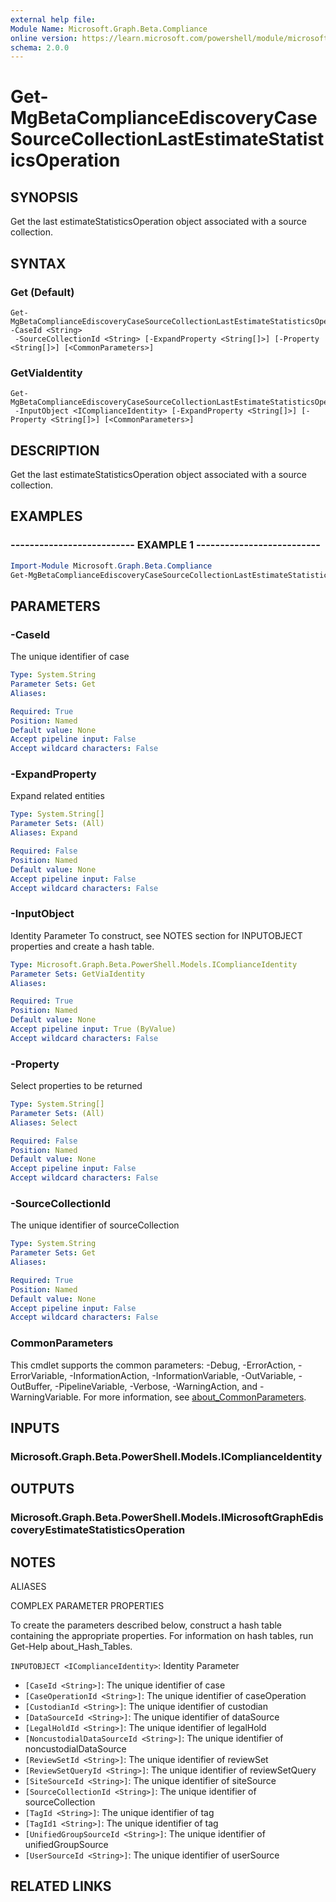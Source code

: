 ```yaml
---
external help file:
Module Name: Microsoft.Graph.Beta.Compliance
online version: https://learn.microsoft.com/powershell/module/microsoft.graph.beta.compliance/get-mgbetacomplianceediscoverycasesourcecollectionlastestimatestatisticsoperation
schema: 2.0.0
---
```


# Get-MgBetaComplianceEdiscoveryCaseSourceCollectionLastEstimateStatisticsOperation

## SYNOPSIS
Get the last estimateStatisticsOperation object associated with a source collection.

## SYNTAX

### Get (Default)
```
Get-MgBetaComplianceEdiscoveryCaseSourceCollectionLastEstimateStatisticsOperation -CaseId <String>
 -SourceCollectionId <String> [-ExpandProperty <String[]>] [-Property <String[]>] [<CommonParameters>]
```

### GetViaIdentity
```
Get-MgBetaComplianceEdiscoveryCaseSourceCollectionLastEstimateStatisticsOperation
 -InputObject <IComplianceIdentity> [-ExpandProperty <String[]>] [-Property <String[]>] [<CommonParameters>]
```

## DESCRIPTION
Get the last estimateStatisticsOperation object associated with a source collection.

## EXAMPLES

### -------------------------- EXAMPLE 1 --------------------------
```powershell
Import-Module Microsoft.Graph.Beta.Compliance
Get-MgBetaComplianceEdiscoveryCaseSourceCollectionLastEstimateStatisticsOperation -CaseId $caseId -SourceCollectionId $sourceCollectionId
```



## PARAMETERS

### -CaseId
The unique identifier of case

```yaml
Type: System.String
Parameter Sets: Get
Aliases:

Required: True
Position: Named
Default value: None
Accept pipeline input: False
Accept wildcard characters: False
```

### -ExpandProperty
Expand related entities

```yaml
Type: System.String[]
Parameter Sets: (All)
Aliases: Expand

Required: False
Position: Named
Default value: None
Accept pipeline input: False
Accept wildcard characters: False
```

### -InputObject
Identity Parameter
To construct, see NOTES section for INPUTOBJECT properties and create a hash table.

```yaml
Type: Microsoft.Graph.Beta.PowerShell.Models.IComplianceIdentity
Parameter Sets: GetViaIdentity
Aliases:

Required: True
Position: Named
Default value: None
Accept pipeline input: True (ByValue)
Accept wildcard characters: False
```

### -Property
Select properties to be returned

```yaml
Type: System.String[]
Parameter Sets: (All)
Aliases: Select

Required: False
Position: Named
Default value: None
Accept pipeline input: False
Accept wildcard characters: False
```

### -SourceCollectionId
The unique identifier of sourceCollection

```yaml
Type: System.String
Parameter Sets: Get
Aliases:

Required: True
Position: Named
Default value: None
Accept pipeline input: False
Accept wildcard characters: False
```

### CommonParameters
This cmdlet supports the common parameters: -Debug, -ErrorAction, -ErrorVariable, -InformationAction, -InformationVariable, -OutVariable, -OutBuffer, -PipelineVariable, -Verbose, -WarningAction, and -WarningVariable. For more information, see [about_CommonParameters](http://go.microsoft.com/fwlink/?LinkID=113216).

## INPUTS

### Microsoft.Graph.Beta.PowerShell.Models.IComplianceIdentity

## OUTPUTS

### Microsoft.Graph.Beta.PowerShell.Models.IMicrosoftGraphEdiscoveryEstimateStatisticsOperation

## NOTES

ALIASES

COMPLEX PARAMETER PROPERTIES

To create the parameters described below, construct a hash table containing the appropriate properties. For information on hash tables, run Get-Help about_Hash_Tables.


`INPUTOBJECT <IComplianceIdentity>`: Identity Parameter
  - `[CaseId <String>]`: The unique identifier of case
  - `[CaseOperationId <String>]`: The unique identifier of caseOperation
  - `[CustodianId <String>]`: The unique identifier of custodian
  - `[DataSourceId <String>]`: The unique identifier of dataSource
  - `[LegalHoldId <String>]`: The unique identifier of legalHold
  - `[NoncustodialDataSourceId <String>]`: The unique identifier of noncustodialDataSource
  - `[ReviewSetId <String>]`: The unique identifier of reviewSet
  - `[ReviewSetQueryId <String>]`: The unique identifier of reviewSetQuery
  - `[SiteSourceId <String>]`: The unique identifier of siteSource
  - `[SourceCollectionId <String>]`: The unique identifier of sourceCollection
  - `[TagId <String>]`: The unique identifier of tag
  - `[TagId1 <String>]`: The unique identifier of tag
  - `[UnifiedGroupSourceId <String>]`: The unique identifier of unifiedGroupSource
  - `[UserSourceId <String>]`: The unique identifier of userSource

## RELATED LINKS


